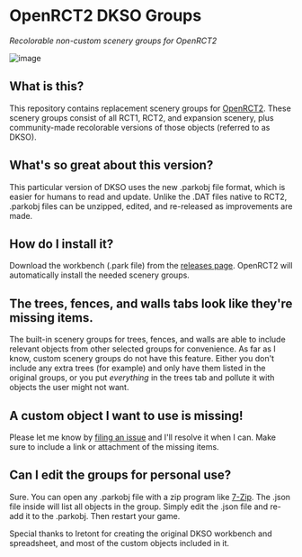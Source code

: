 # OpenRCT2 DKSO Groups

_Recolorable non-custom scenery groups for OpenRCT2_

![image](https://user-images.githubusercontent.com/5436387/213924683-63c2e5a0-5769-4177-8560-487cbd68c1c0.png)

## What is this?

This repository contains replacement scenery groups for [OpenRCT2](https://github.com/OpenRCT2). These scenery groups consist of all RCT1, RCT2, and expansion scenery, plus community-made recolorable versions of those objects (referred to as DKSO).

## What's so great about this version?

This particular version of DKSO uses the new .parkobj file format, which is easier for humans to read and update. Unlike the .DAT files native to RCT2, .parkobj files can be unzipped, edited, and re-released as improvements are made.

## How do I install it?

Download the workbench (.park file) from the [releases page](https://github.com/fidwell/OpenRct2-DKSO-Groups/releases). OpenRCT2 will automatically install the needed scenery groups.

## The trees, fences, and walls tabs look like they're missing items.

The built-in scenery groups for trees, fences, and walls are able to include relevant objects from other selected groups for convenience. As far as I know, custom scenery groups do not have this feature. Either you don't include any extra trees (for example) and only have them listed in the original groups, or you put _everything_ in the trees tab and pollute it with objects the user might not want.

## A custom object I want to use is missing!

Please let me know by [filing an issue](https://github.com/fidwell/OpenRct2-DKSO-Groups/issues) and I'll resolve it when I can. Make sure to include a link or attachment of the missing items.

## Can I edit the groups for personal use?

Sure. You can open any .parkobj file with a zip program like [7-Zip](https://www.7-zip.org/). The .json file inside will list all objects in the group. Simply edit the .json file and re-add it to the .parkobj. Then restart your game.

Special thanks to Iretont for creating the original DKSO workbench and spreadsheet, and most of the custom objects included in it.
